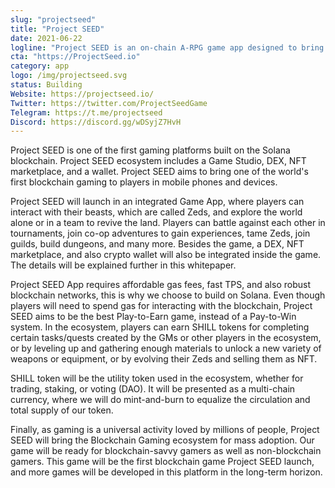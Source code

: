 ```yaml
---
slug: "projectseed"
title: "Project SEED"
date: 2021-06-22
logline: "Project SEED is an on-chain A-RPG game app designed to bring players a DAO virtual world that features an action based battle system with cooperative multiplayer mode and uses NFT & DeFi monetization."
cta: "https://ProjectSeed.io"
category: app
logo: /img/projectseed.svg
status: Building
Website: https://projectseed.io/
Twitter: https://twitter.com/ProjectSeedGame
Telegram: https://t.me/projectseed
Discord: https://discord.gg/wDSyjZ7HvH
---
```

Project SEED is one of the first gaming platforms built on the Solana blockchain. Project SEED ecosystem includes a Game Studio, DEX, NFT marketplace, and a wallet. Project SEED aims to bring one of the world's first blockchain gaming to players in mobile phones and devices. 
 
Project SEED will launch in an integrated Game App, where players can interact with their beasts, which are called Zeds, and explore the world alone or in a team to revive the land. Players can battle against each other in tournaments, join co-op adventures to gain experiences, tame Zeds, join guilds, build dungeons, and many more. Besides the game, a DEX, NFT marketplace, and also crypto wallet will also be integrated inside the game. The details will be explained further in this whitepaper.

Project SEED App requires affordable gas fees, fast TPS, and also robust blockchain networks, this is why we choose to build on Solana. Even though players will need to spend gas for interacting with the blockchain, Project SEED aims to be the best Play-to-Earn game, instead of a Pay-to-Win system. In the ecosystem, players can earn SHILL tokens for completing certain tasks/quests created by the GMs or other players in the ecosystem, or by leveling up and gathering enough materials to unlock a new variety of weapons or equipment, or by evolving their Zeds and selling them as NFT. 

SHILL token will be the utility token used in the ecosystem, whether for trading, staking, or voting (DAO). It will be presented as a multi-chain currency, where we will do mint-and-burn to equalize the circulation and total supply of our token. 
 
Finally, as gaming is a universal activity loved by millions of people, Project SEED will bring the Blockchain Gaming ecosystem for mass adoption. Our game will be ready for blockchain-savvy gamers as well as non-blockchain gamers. This game will be the first blockchain game Project SEED launch, and more games will be developed in this platform in the long-term horizon.

